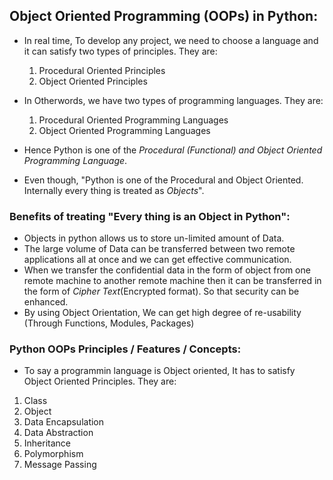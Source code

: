 ## Object Oriented Programming (OOPs) in Python:
- In real time, To develop any project, we need to choose a language and it can satisfy two types of principles. They are:
    1. Procedural Oriented Principles
    2. Object Oriented Principles
- In Otherwords, we have two types of programming languages. They are:
    1. Procedural Oriented Programming Languages
    2. Object Oriented Programming Languages

- Hence Python is one of the _Procedural (Functional) and Object Oriented Programming Language_.
- Even though, "Python is one of the Procedural and Object Oriented. Internally every thing is treated as _Objects_".

### Benefits of treating "Every thing is an Object in Python":
- Objects in python allows us to store un-limited amount of Data.
- The large volume of Data can be transferred between two remote applications all at once and we can get effective communication.
- When we transfer the confidential data in the form of object from one remote machine to another remote machine then it can be transferred in the form of _Cipher Text_(Encrypted format). So that security can be enhanced.
- By using Object Orientation, We can get high degree of re-usability (Through Functions, Modules, Packages)

### Python OOPs Principles  / Features / Concepts:
- To say a programmin language is Object oriented, It has to satisfy Object Oriented Principles. They are:
1. Class
2. Object
3. Data Encapsulation
4. Data Abstraction
5. Inheritance
6. Polymorphism
7. Message Passing
